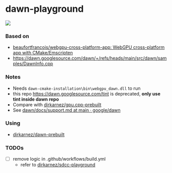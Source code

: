 dawn-playground
===============
![](https://github.com/dirkarnez/dawn-playground/actions/workflows/build.yml/badge.svg)

### Based on
- [beaufortfrancois/webgpu-cross-platform-app: WebGPU cross-platform app with CMake/Emscripten](https://github.com/beaufortfrancois/webgpu-cross-platform-app)
- https://dawn.googlesource.com/dawn/+/refs/heads/main/src/dawn/samples/DawnInfo.cpp

### Notes
- Needs `dawn-cmake-installation\bin\webgpu_dawn.dll` to run
- this repo https://dawn.googlesource.com/tint is deprecated, **only use tint inside dawn repo**
- Compare with [dirkarnez/gpu.cpp-prebuilt](https://github.com/dirkarnez/gpu.cpp-prebuilt)
- See [dawn/docs/support.md at main · google/dawn](https://github.com/google/dawn/blob/main/docs/support.md)

### Using
- [dirkarnez/dawn-prebuilt](https://github.com/dirkarnez/dawn-prebuilt)


### TODOs
- [ ] remove logic in .github/workflows/build.yml
  - refer to [dirkarnez/sdcc-playground](https://github.com/dirkarnez/sdcc-playground)
